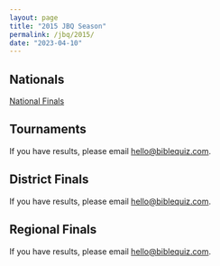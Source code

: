 ```yaml
---
layout: page
title: "2015 JBQ Season"
permalink: /jbq/2015/
date: "2023-04-10"
---
```


## Nationals
<a href="{% link _pages/jbq/2015/nationals.md %}" class="button is-primary">National Finals</a>

## Tournaments
If you have results, please email <hello@biblequiz.com>.

## District Finals
If you have results, please email <hello@biblequiz.com>.

## Regional Finals
If you have results, please email <hello@biblequiz.com>.
